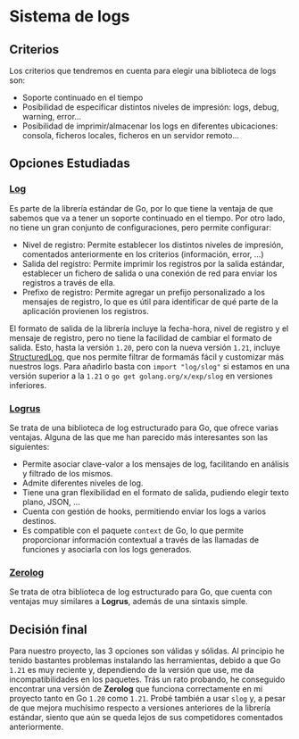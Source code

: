 # Sistema de logs

## Criterios

Los criterios que tendremos en cuenta para elegir una biblioteca de logs son:

- Soporte continuado en el tiempo
- Posibilidad de especificar distintos niveles de impresión: logs, debug, warning, error...
- Posibilidad de imprimir/almacenar los logs en diferentes ubicaciones: consola, ficheros locales, ficheros en un servidor remoto...

## Opciones Estudiadas

### [Log](https://pkg.go.dev/log)

Es parte de la librería estándar de Go, por lo que tiene la ventaja de que sabemos que va a tener un soporte continuado en el tiempo. Por otro lado, no tiene un gran conjunto de configuraciones, pero permite configurar:

- Nivel de registro: Permite establecer los distintos niveles de impresión, comentados anteriormente en los criterios (información, error, ...)
- Salida del registro: Permite imprimir los registros por la salida estándar, establecer un fichero de salida o una conexión de red para enviar los registros a través de ella.
- Prefixo de registro: Permite agregar un prefijo personalizado a los mensajes de registro, lo que es útil para identificar de qué parte de la aplicación provienen los registros.

El formato de salida de la librería incluye la fecha-hora, nivel de registro y el mensaje de registro, pero no tiene la facilidad de cambiar el formato de salida. Esto, hasta la versión `1.20`, pero con la nueva versión `1.21`, incluye [StructuredLog](https://go.dev/blog/slog), que nos permite filtrar de formamás fácil y customizar más nuestros logs. Para añadirlo basta con `import "log/slog"` si estamos en una versión superior a la `1.21` o `go get golang.org/x/exp/slog` en versiones inferiores.

### [Logrus](https://pkg.go.dev/github.com/sirupsen/logrus)

Se trata de una biblioteca de log estructurado para Go, que ofrece varias ventajas. Alguna de las que me han parecido más interesantes son las siguientes:

- Permite asociar clave-valor a los mensajes de log, facilitando en análisis y filtrado de los mismos.
- Admite diferentes niveles de log.
- Tiene una gran flexibilidad en el formato de salida, pudiendo elegir texto plano, JSON, ...
- Cuenta con gestión de hooks, permitiendo enviar los logs a varios destinos.
- Es compatible con el paquete `context` de Go, lo que permite proporcionar información contextual a través de las llamadas de funciones y asociarla con los logs generados.

### [Zerolog](https://pkg.go.dev/github.com/rs/zerolog)

Se trata de otra biblioteca de log estructurado para Go, que cuenta con ventajas muy similares a **Logrus**, además de una sintaxis simple.

## Decisión final

Para nuestro proyecto, las 3 opciones son válidas y sólidas. Al principio he tenido bastantes problemas instalando las herramientas, debido a que Go `1.21` es muy reciente y, dependiendo de la versión que use, me da incompatibilidades en los paquetes. Trás un rato probando, he conseguido encontrar una versión de **Zerolog** que funciona correctamente en mi proyecto tanto en Go `1.20` como `1.21`. Probé también a usar `slog` y, a pesar de que mejora muchísimo respecto a versiones anteriores de la librería estándar, siento que aún se queda lejos de sus competidores comentados anteriormente.